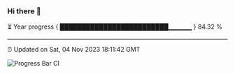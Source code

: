 ### Hi there 👋

⏳ Year progress { █████████████████████████▁▁▁▁▁ } 84.32 %

---

⏰ Updated on Sat, 04 Nov 2023 18:11:42 GMT

![Progress Bar CI](https://github.com/liununu/liununu/workflows/Progress%20Bar%20CI/badge.svg)

